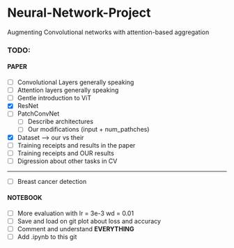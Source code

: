 # Neural-Network-Project
Augmenting Convolutional networks with attention-based aggregation
### TODO:
   #### PAPER
 - [ ] Convolutional Layers generally speaking
 - [ ] Attention layers generally speaking
 - [ ] Gentle introduction to ViT
 - [x] ResNet
 - [ ] PatchConvNet
    - [ ] Describe architectures
    - [ ] Our modifications (input + num_pathches)
 - [x] Dataset --> our vs their
 - [ ] Training receipts and results in the paper
 - [ ] Training receipts and OUR results
 - [ ] Digression about other tasks in CV
 * * * * * * * * * * * * * * 
 - [ ] Breast cancer detection
 #### NOTEBOOK
 - [ ] More evaluation with lr = 3e-3 wd = 0.01
 - [ ] Save and load on git plot about loss and accuracy
 - [ ] Comment and understand **EVERYTHING**
 - [ ] Add .ipynb to this git
